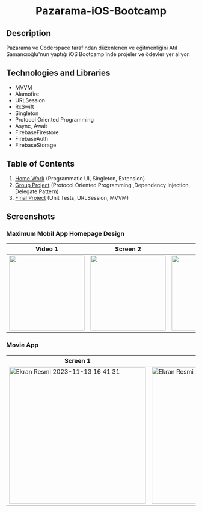 <h1 align="center">
     Pazarama-iOS-Bootcamp
</h1>

## Description
<p>Pazarama ve Coderspace tarafından düzenlenen ve eğitmenliğini Atıl Samancıoğlu'nun yaptığı iOS Bootcamp'inde projeler ve ödevler yer alıyor.</p>

## Technologies and Libraries
- MVVM
- Alamofire
- URLSession
- RxSwift
- Singleton
- Protocol Oriented Programming
- Async, Await
- FirebaseFirestore
- FirebaseAuth
- FirebaseStorage

## Table of Contents
1. [Home Work](https://github.com/samettigy/UIMaximumApp/tree/main) (Programmatic UI, Singleton, Extension)<br>
2. [Group Project](https://github.com/samettigy/Pazarama-iOS-Bootcamp/tree/main/GroupProject) (Protocol Oriented Programming ,Dependency Injection, Delegate Pattern)<br>
3. [Final Project](https://github.com/samettigy/Pazarama-iOS-Bootcamp/tree/main/FinalProject) (Unit Tests, URLSession, MVVM)


## Screenshots

### Maximum Mobil App Homepage Design

| Video 1 | Screen 2 | Screen 3 |
| ----------- | ---------------- | ---------------- |
| <img width="200px" src="https://github.com/samettigy/UIMaximumApp/assets/116752451/e20dca9a-5773-46c0-85b3-42cab4b6483a"> | <img width="200px" src="https://github.com/samettigy/UIMaximumApp/assets/116752451/9c4e674b-25e0-46e0-95de-164a63b7e878"> | <img width="200px" src="https://github.com/samettigy/UIMaximumApp/assets/116752451/1858bce3-e1fc-47e7-8dbc-1d685abda09d"> |






### Movie App


| Screen 1 | Screen 2 | Screen 3 |
| ----------- | ---------------- | ---------------- |
| <img width="363" alt="Ekran Resmi 2023-11-13 16 41 31" src="https://github.com/samettigy/MovieAppFilter/assets/116752451/52b050b4-3522-43bc-851b-c0437cc94d36"> | <img width="363" alt="Ekran Resmi 2023-11-13 16 42 46" src="https://github.com/samettigy/MovieAppFilter/assets/116752451/68a87b61-4ee8-46ae-8253-44ad1d43e3c6"> | <img width="363" alt="Ekran Resmi 2023-11-13 16 45 13" src="https://github.com/samettigy/MovieAppFilter/assets/116752451/35810f37-60d8-4cde-9f78-3ddae6ef1a60"> |





